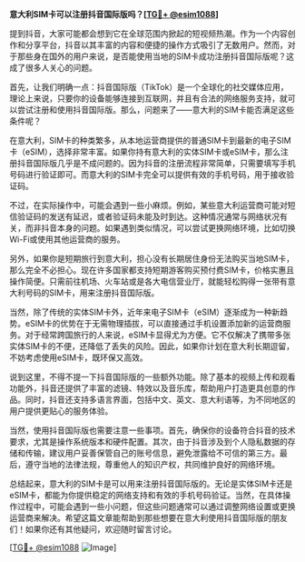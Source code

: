 **意大利SIM卡可以注册抖音国际版吗？[[TG💪+ @esim1088](https://t.me/s/esim1088)]**

提到抖音，大家可能都会想到它在全球范围内掀起的短视频热潮。作为一个内容创作和分享平台，抖音以其丰富的内容和便捷的操作方式吸引了无数用户。然而，对于那些身在国外的用户来说，是否能使用当地的SIM卡成功注册抖音国际版呢？这成了很多人关心的问题。

首先，让我们明确一点：抖音国际版（TikTok）是一个全球化的社交媒体应用，理论上来说，只要你的设备能够连接到互联网，并且有合法的网络服务支持，就可以尝试注册和使用抖音国际版。那么，问题来了——意大利的SIM卡能否满足这些条件呢？

在意大利，SIM卡的种类繁多，从本地运营商提供的普通SIM卡到最新的电子SIM卡（eSIM），选择非常丰富。如果你持有意大利的实体SIM卡或eSIM卡，那么注册抖音国际版几乎是不成问题的。因为抖音的注册流程非常简单，只需要填写手机号码进行验证即可。而意大利的SIM卡完全可以提供有效的手机号码，用于接收验证码。

不过，在实际操作中，可能会遇到一些小麻烦。例如，某些意大利运营商可能对短信验证码的发送有延迟，或者验证码未能及时到达。这种情况通常与网络状况有关，而非抖音本身的问题。如果遇到类似情况，可以尝试更换网络环境，比如切换Wi-Fi或使用其他运营商的服务。

另外，如果你是短期旅行到意大利，担心没有长期居住身份无法购买当地SIM卡，那么完全不必担心。现在许多国家都支持短期游客购买预付费SIM卡，价格实惠且操作简便。只需前往机场、火车站或是各大电信营业厅，就能轻松购得一张带有意大利号码的SIM卡，用来注册抖音国际版。

当然，除了传统的实体SIM卡外，近年来电子SIM卡（eSIM）逐渐成为一种新趋势。eSIM卡的优势在于无需物理插拔，可以直接通过手机设置添加新的运营商服务。对于经常跨国旅行的人来说，eSIM卡显得尤为方便。它不仅解决了携带多张实体SIM卡的不便，还降低了丢失的风险。因此，如果你计划在意大利长期逗留，不妨考虑使用eSIM卡，既环保又高效。

说到这里，不得不提一下抖音国际版的一些额外功能。除了基本的视频上传和观看功能外，抖音还提供了丰富的滤镜、特效以及音乐库，帮助用户打造更具创意的作品。同时，抖音还支持多语言界面，包括中文、英文、意大利语等，为不同地区的用户提供更贴心的服务体验。

当然，使用抖音国际版也需要注意一些事项。首先，确保你的设备符合抖音的技术要求，尤其是操作系统版本和硬件配置。其次，由于抖音涉及到个人隐私数据的存储和传输，建议用户妥善保管自己的账号信息，避免泄露给不可信的第三方。最后，遵守当地的法律法规，尊重他人的知识产权，共同维护良好的网络环境。

总结起来，意大利的SIM卡是可以用来注册抖音国际版的。无论是实体SIM卡还是eSIM卡，都能为你提供稳定的网络支持和有效的手机号码验证。当然，在具体操作过程中，可能会遇到一些小问题，但这些问题通常可以通过调整网络设置或更换运营商来解决。希望这篇文章能帮助到那些想要在意大利使用抖音国际版的朋友们！如果你还有其他疑问，欢迎随时留言讨论。

[[TG💪+ @esim1088](https://t.me/s/esim1088) ![Image](https://i.postimg.cc/4NQfJmqS/Snipaste-2025-05-13-00-14-12.png)]